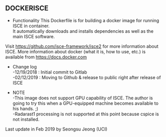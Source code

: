 DOCKERISCE
----------


- Functionality
This Dockerfile is for building a docker image for running ISCE in container.<br>
It automatically downloads and installs dependencies as well as the main ISCE software.

Visit https://github.com/isce-framework/isce2 for more information about ISCE.
More information about docker (what it is, how to use, etc.) is available from https://docs.docker.com


- Change log<br>
-12/19/2018 : Initial commit to Gitlab<br>
-02/12/2019 : Moving to Github & release to public right after release of ISCE

- NOTE<br>
-This image does not support GPU capability of ISCE. The author is going to try this when a GPU-equipped machine becomes available to his hands. ;)<br>
-Radarast1 processing is not supported at this point because cspice is not installed.


Last update in Feb 2019 by Seongsu Jeong (UCI)
